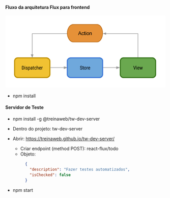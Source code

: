 #### Fluxo da arquitetura Flux para frontend

![Fluxo da arquitetura Flux para frontend](arquiteturaFlux.png)

- npm install

#### Servidor de Teste
- npm install -g @treinaweb/tw-dev-server
- Dentro do projeto: tw-dev-server
- Abrir: https://treinaweb.github.io/tw-dev-server/
  - Criar endpoint (method POST): react-flux/todo
  - Objeto:
    ```JSON
      {
        "description": "Fazer testes automatizados",
        "isChecked": false
      }
    ```

- npm start